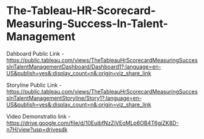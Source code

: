 # The-Tableau-HR-Scorecard-Measuring-Success-In-Talent-Management


Dahboard Public Link - https://public.tableau.com/views/TheTableauHrScorecardMeasuringSuccessInTalentManagementDashboard/Dashboard1?:language=en-US&publish=yes&:display_count=n&:origin=viz_share_link

Storyline Public Link - https://public.tableau.com/views/TheTableauHrScorecardMeasuringSuccessInTalentManagementStoryline/Story1?:language=en-US&publish=yes&:display_count=n&:origin=viz_share_link

Video Demonstratio link - https://drive.google.com/file/d/10EuibfNzZiVEoMLp6OB4T6gjZK8D-n7H/view?usp=drivesdk
